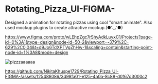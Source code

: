 # Rotating_Pizza_UI-FIGMA-
Designed a animation for rotating pizzas using cool "smart animate".
Also used mockup plugins to create attractive mockup.(●'◡'●)


https://www.figma.com/proto/wLEhpZgc7rShyAdkLuyxC1/Projects?page-id=0%3A1&type=design&node-id=50-2&viewport=-379%2C-629%2C0.04&t=d9Jo6TdXPTVgZhHw-1&scaling=contain&starting-point-node-id=1%3A8&mode=design

![pizzzaaaaaa](https://github.com/NikitaKhuspe1729/Rotating_Pizza_UI-FIGMA-/assets/125488086/00b595f1-4053-447f-b7e7-51fb65512048)

https://github.com/NikitaKhuspe1729/Rotating_Pizza_UI-FIGMA-/assets/125488086/3d98fa01-e125-4a0a-8c88-d0f67d3000c2

